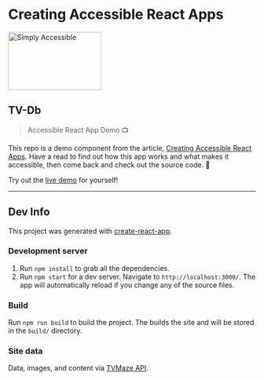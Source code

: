 # Creating Accessible React Apps

<img src="http://simplyaccessible.com/wordpress/wp-content/themes/sa-wp-2014/images/logo.svg" width="189" height="118" alt="Simply Accessible">

## TV-Db

> Accessible React App Demo 📺

This repo is a demo component from the article, [Creating Accessible React Apps](https://simplyaccessible.com/article/creaing-accessible-react-apps/). Have a read to find out how this app works and what makes it accessible, then come back and check out the source code. 🙂

Try out the [live demo](https://simplyaccessible.github.io/tv-db) for yourself!

---

## Dev Info

This project was generated with [create-react-app](https://github.com/facebookincubator/create-react-app).

### Development server

1. Run `npm install` to grab all the dependencies.
2. Run `npm start` for a dev server. Navigate to `http://localhost:3000/`. The app will automatically reload if you change any of the source files.

### Build

Run `npm run build` to build the project. The builds the site and will be stored in the `build/` directory.

### Site data

Data, images, and content via [TVMaze API](https://tvmaze.com/api).
